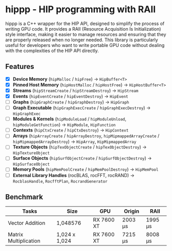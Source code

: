 # hippp - HIP programming with RAII

hippp is a C++ wrapper for the HIP API, designed to simplify the process of writing GPU code. It provides a RAII (Resource Acquisition Is Initialization) style interface, making it easier to manage resources and ensuring that they are properly released when no longer needed. This library is particularly useful for developers who want to write portable GPU code without dealing with the complexities of the HIP API directly.

## Features

- [x] **Device Memory** (`hipMalloc` / `hipFree`) → `HipBuffer<T>`
- [x] **Pinned Host Memory** (`hipHostMalloc` / `hipHostFree`) → `HipHostBuffer<T>`
- [x] **Streams** (`hipStreamCreate` / `hipStreamDestroy`) → `HipStream`
- [x] **Events** (`hipEventCreate` / `hipEventDestroy`) → `HipEvent`
- [ ] **Graphs** (`hipGraphCreate` / `hipGraphDestroy`) → `HipGraph`
- [ ] **Graph Executable** (`hipGraphExecCreate` / `hipGraphExecDestroy`) → `HipGraphExec`
- [ ] **Modules & Kernels** (`hipModuleLoad` / `hipModuleUnload`, `hipModuleGetFunction`) → `HipModule`, `HipFunction`
- [ ] **Contexts** (`hipCtxCreate` / `hipCtxDestroy`) → `HipContext`
- [ ] **Arrays** (`hipArrayCreate` / `hipArrayDestroy`, `hipMipmappedArrayCreate` / `hipMipmappedArrayDestroy`) → `HipArray`, `HipMipmappedArray`
- [ ] **Texture Objects** (`hipTexObjectCreate` / `hipTexObjectDestroy`) → `HipTextureObject`
- [ ] **Surface Objects** (`hipSurfObjectCreate` / `hipSurfObjectDestroy`) → `HipSurfaceObject`
- [ ] **Memory Pools** (`hipMemPoolCreate` / `hipMemPoolDestroy`) → `HipMemPool`
- [ ] **External Library Handles** (rocBLAS, rocFFT, rocRAND) → `RocblasHandle`, `RocfftPlan`, `RocrandGenerator`

## Benchmark

| Tasks | Size | GPU | Origin | RAII |
|-------|------|-----|--------|------|
| Vector Addition | 1,048576 | RX 7600 XT | 2003 µs | 1995 µs |
| Matrix Multiplication | 1,024 x 1,024 | RX 7600 XT | 7215 µs | 8008 µs |
